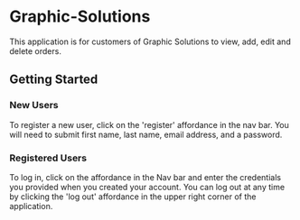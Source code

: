 # Graphic-Solutions
This application is for customers of Graphic Solutions to view, add, edit and delete orders.

## Getting Started
### New Users
To register a new user, click on the 'register' affordance in the nav bar.  You will need to submit first name, last name, email address, and a password. 

### Registered Users
To log in, click on the affordance in the Nav bar and enter the credentials you provided when you created your account.  You can log out at any time by clicking the 'log out' affordance in the upper right corner of the application.

